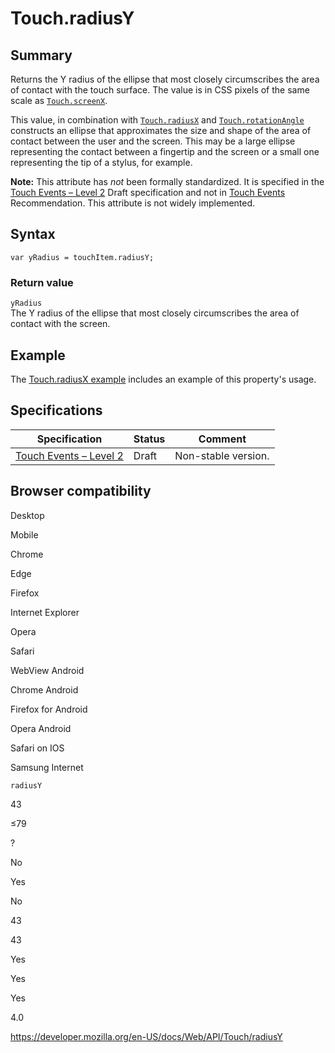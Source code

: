 Touch.radiusY
=============

Summary
-------

Returns the Y radius of the ellipse that most closely circumscribes the area of contact with the touch surface. The value is in CSS pixels of the same scale as [`Touch.screenX`](screenx).

This value, in combination with [`Touch.radiusX`](radiusx) and [`Touch.rotationAngle`](rotationangle) constructs an ellipse that approximates the size and shape of the area of contact between the user and the screen. This may be a large ellipse representing the contact between a fingertip and the screen or a small one representing the tip of a stylus, for example.

**Note:** This attribute has *not* been formally standardized. It is specified in the [Touch Events – Level 2](https://w3c.github.io/touch-events/) <span class="spec-draft">Draft</span> specification and not in [Touch Events](https://www.w3.org/TR/touch-events/) <span class="spec-rec">Recommendation</span>. This attribute is not widely implemented.

Syntax
------

    var yRadius = touchItem.radiusY;

### Return value

`yRadius`  
The Y radius of the ellipse that most closely circumscribes the area of contact with the screen.

Example
-------

The [Touch.radiusX example](radiusx#example) includes an example of this property's usage.

Specifications
--------------

<table><thead><tr class="header"><th>Specification</th><th>Status</th><th>Comment</th></tr></thead><tbody><tr class="odd"><td><a href="https://w3c.github.io/touch-events/#dom-touch-radiusy">Touch Events – Level 2</a></td><td><span class="spec-draft">Draft</span></td><td>Non-stable version.</td></tr></tbody></table>

Browser compatibility
---------------------

Desktop

Mobile

Chrome

Edge

Firefox

Internet Explorer

Opera

Safari

WebView Android

Chrome Android

Firefox for Android

Opera Android

Safari on IOS

Samsung Internet

`radiusY`

43

≤79

?

No

Yes

No

43

43

Yes

Yes

Yes

4.0

<a href="https://developer.mozilla.org/en-US/docs/Web/API/Touch/radiusY" class="_attribution-link">https://developer.mozilla.org/en-US/docs/Web/API/Touch/radiusY</a>
